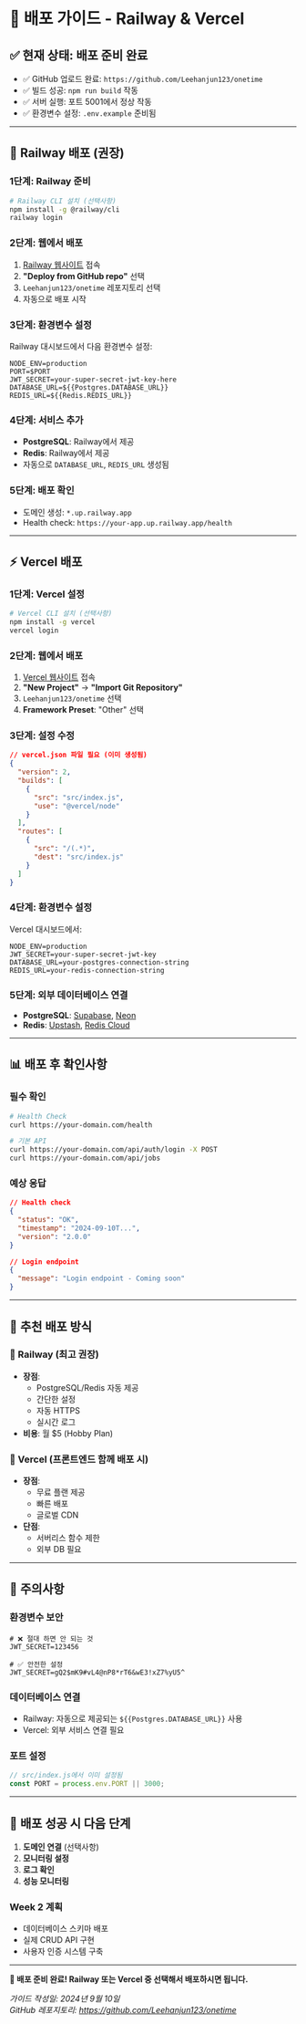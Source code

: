 # 🚀 배포 가이드 - Railway & Vercel

## ✅ **현재 상태: 배포 준비 완료**

- ✅ GitHub 업로드 완료: `https://github.com/Leehanjun123/onetime`
- ✅ 빌드 성공: `npm run build` 작동
- ✅ 서버 실행: 포트 5001에서 정상 작동
- ✅ 환경변수 설정: `.env.example` 준비됨

---

## 🚂 **Railway 배포 (권장)**

### **1단계: Railway 준비**
```bash
# Railway CLI 설치 (선택사항)
npm install -g @railway/cli
railway login
```

### **2단계: 웹에서 배포**
1. [Railway 웹사이트](https://railway.app) 접속
2. **"Deploy from GitHub repo"** 선택
3. `Leehanjun123/onetime` 레포지토리 선택
4. 자동으로 배포 시작

### **3단계: 환경변수 설정**
Railway 대시보드에서 다음 환경변수 설정:

```env
NODE_ENV=production
PORT=$PORT
JWT_SECRET=your-super-secret-jwt-key-here
DATABASE_URL=${{Postgres.DATABASE_URL}}
REDIS_URL=${{Redis.REDIS_URL}}
```

### **4단계: 서비스 추가**
- **PostgreSQL**: Railway에서 제공
- **Redis**: Railway에서 제공
- 자동으로 `DATABASE_URL`, `REDIS_URL` 생성됨

### **5단계: 배포 확인**
- 도메인 생성: `*.up.railway.app`  
- Health check: `https://your-app.up.railway.app/health`

---

## ⚡ **Vercel 배포**

### **1단계: Vercel 설정**
```bash
# Vercel CLI 설치 (선택사항)  
npm install -g vercel
vercel login
```

### **2단계: 웹에서 배포**
1. [Vercel 웹사이트](https://vercel.com) 접속
2. **"New Project"** → **"Import Git Repository"**
3. `Leehanjun123/onetime` 선택
4. **Framework Preset**: "Other" 선택

### **3단계: 설정 수정**
```json
// vercel.json 파일 필요 (이미 생성됨)
{
  "version": 2,
  "builds": [
    {
      "src": "src/index.js",
      "use": "@vercel/node"
    }
  ],
  "routes": [
    {
      "src": "/(.*)",
      "dest": "src/index.js"
    }
  ]
}
```

### **4단계: 환경변수 설정**
Vercel 대시보드에서:
```env
NODE_ENV=production
JWT_SECRET=your-super-secret-jwt-key
DATABASE_URL=your-postgres-connection-string
REDIS_URL=your-redis-connection-string
```

### **5단계: 외부 데이터베이스 연결**
- **PostgreSQL**: [Supabase](https://supabase.com), [Neon](https://neon.tech)
- **Redis**: [Upstash](https://upstash.com), [Redis Cloud](https://redis.com/cloud)

---

## 📊 **배포 후 확인사항**

### **필수 확인**
```bash
# Health Check
curl https://your-domain.com/health

# 기본 API  
curl https://your-domain.com/api/auth/login -X POST
curl https://your-domain.com/api/jobs
```

### **예상 응답**
```json
// Health check
{
  "status": "OK",
  "timestamp": "2024-09-10T...",
  "version": "2.0.0"
}

// Login endpoint
{
  "message": "Login endpoint - Coming soon"
}
```

---

## 🎯 **추천 배포 방식**

### **🥇 Railway (최고 권장)**
- **장점**: 
  - PostgreSQL/Redis 자동 제공
  - 간단한 설정
  - 자동 HTTPS
  - 실시간 로그
- **비용**: 월 $5 (Hobby Plan)

### **🥈 Vercel (프론트엔드 함께 배포 시)**  
- **장점**:
  - 무료 플랜 제공
  - 빠른 배포
  - 글로벌 CDN
- **단점**: 
  - 서버리스 함수 제한
  - 외부 DB 필요

---

## 🚨 **주의사항**

### **환경변수 보안**
```env
# ❌ 절대 하면 안 되는 것
JWT_SECRET=123456

# ✅ 안전한 설정
JWT_SECRET=gQ2$mK9#vL4@nP8*rT6&wE3!xZ7%yU5^
```

### **데이터베이스 연결**
- Railway: 자동으로 제공되는 `${{Postgres.DATABASE_URL}}` 사용
- Vercel: 외부 서비스 연결 필요

### **포트 설정**
```javascript
// src/index.js에서 이미 설정됨
const PORT = process.env.PORT || 3000;
```

---

## 🎉 **배포 성공 시 다음 단계**

1. **도메인 연결** (선택사항)
2. **모니터링 설정**
3. **로그 확인**
4. **성능 모니터링**

### **Week 2 계획**
- 데이터베이스 스키마 배포
- 실제 CRUD API 구현  
- 사용자 인증 시스템 구축

---

**🚀 배포 준비 완료! Railway 또는 Vercel 중 선택해서 배포하시면 됩니다.**

*가이드 작성일: 2024년 9월 10일*  
*GitHub 레포지토리: https://github.com/Leehanjun123/onetime*